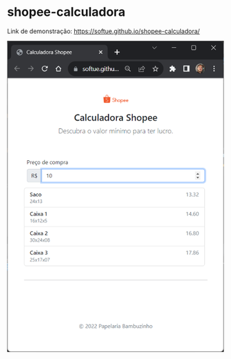# shopee-calculadora

Link de demonstração: https://softue.github.io/shopee-calculadora/

![imagem de demonstração](demo.png)
